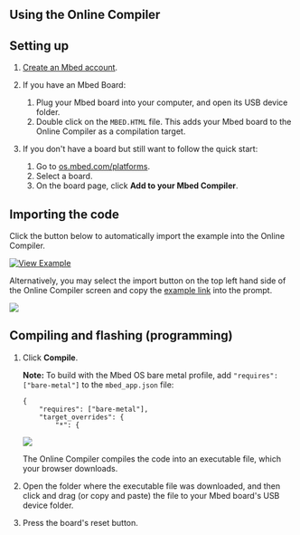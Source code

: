 <h2 id="quick-start-online">Using the Online Compiler</h2>

## Setting up

1. [Create an Mbed account](https://os.mbed.com/account/signup/).
1. If you have an Mbed Board:

    1. Plug your Mbed board into your computer, and open its USB device folder.
    1. Double click on the `MBED.HTML` file. This adds your Mbed board to the Online Compiler as a compilation target.

1. If you don't have a board but still want to follow the quick start:

    1. Go to [os.mbed.com/platforms](http://os.mbed.com/platforms).
    1. Select a board.
    1. On the board page, click **Add to your Mbed Compiler**.

## Importing the code

Click the button below to automatically import the example into the Online Compiler.

[![View Example](https://www.mbed.com/embed/?url=https://github.com/ARMmbed/mbed-os-example-blinky)](https://github.com/ARMmbed/mbed-os-example-blinky/blob/master/main.cpp)

Alternatively, you may select the import button on the top left hand side of the Online Compiler screen and copy the [example link](https://github.com/ARMmbed/mbed-os-example-blinky) into the prompt.

<span class="images">![](https://s3-us-west-2.amazonaws.com/mbed-os-docs-images/import_program.png)</span>

## Compiling and flashing (programming)

1. Click **Compile**.

    **Note:** To build with the Mbed OS bare metal profile, add `"requires": ["bare-metal"]` to the `mbed_app.json` file:

    ```NOCI
    {
        "requires": ["bare-metal"],
        "target_overrides": {
            "*": {
    ```

    <span class="images">![](https://s3-us-west-2.amazonaws.com/mbed-os-docs-images/online_compile_button.png)</span>

    The Online Compiler compiles the code into an executable file, which your browser downloads.

1. Open the folder where the executable file was downloaded, and then click and drag (or copy and paste) the file to your Mbed board's USB device folder.

1. Press the board's reset button.
